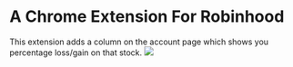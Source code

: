 # A Chrome Extension For Robinhood
This extension adds a column on the account page which shows you percentage loss/gain on that stock.
![](https://www.evernote.com/l/ArkfSi3za5ZNko_lrX5uUWfE7KR6FdHWCDYB/image.png)
